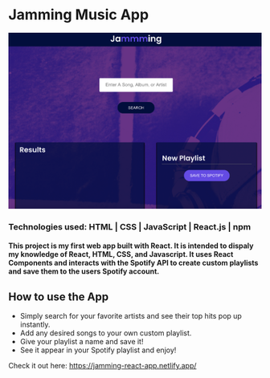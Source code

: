 # Jamming Music App

![Home Page](https://github.com/deningsr/Jamming/blob/main/src/Components/App/Screen%20Shot%202021-02-02%20at%2011.39.57%20AM.png?raw=true "Jamming")

### Technologies used: HTML | CSS | JavaScript | React.js | npm

#### This project is my first web app built with React. It is intended to dispaly my knowledge of React, HTML, CSS, and Javascript. It uses React Components and interacts with the Spotify API to create custom playlists and save them to the users Spotify account.

## How to use the App

- Simply search for your favorite artists and see their top hits pop up instantly.
- Add any desired songs to your own custom playlist.
- Give your playlist a name and save it!
- See it appear in your Spotify playlist and enjoy!

Check it out here: <https://jamming-react-app.netlify.app/>
